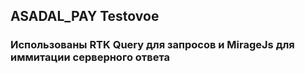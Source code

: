 ## ASADAL_PAY Testovoe

### Использованы RTK Query для запросов и MirageJs для иммитации серверного ответа
